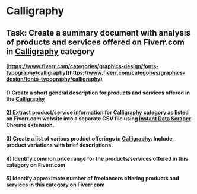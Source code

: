 # Calligraphy
## Task: Create a summary document with analysis of products and services offered on Fiverr.com in [Calligraphy](https://www.fiverr.com/categories/graphics-design/fonts-typography/calligraphy) category
#### [https://www.fiverr.com/categories/graphics-design/fonts-typography/calligraphy](https://www.fiverr.com/categories/graphics-design/fonts-typography/calligraphy)
#### 1) Create a short general description for products and services offered in the [Calligraphy](https://www.fiverr.com/categories/graphics-design/fonts-typography/calligraphy)
#### 2) Extract product/service information for [Calligraphy](https://www.fiverr.com/categories/graphics-design/fonts-typography/calligraphy) category as listed on Fiverr.com website into a separate CSV file using [Instant Data Scraper](https://chrome.google.com/webstore/detail/instant-data-scraper/ofaokhiedipichpaobibbnahnkdoiiah) Chrome extension.
#### 3) Create a list of various product offerings in [Calligraphy](https://www.fiverr.com/categories/graphics-design/fonts-typography/calligraphy). Include product variations with brief descriptions.
#### 4) Identify common price range for the products/services offered in this category on Fiverr.com
#### 5) Identify approximate number of freelancers offering products and services in this category on Fiverr.com
